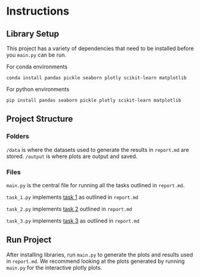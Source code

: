 # Instructions

## Library Setup

This project has a variety of dependencies that need to be installed before you `main.py` can be run.

For conda environments

```console
conda install pandas pickle seaborn plotly scikit-learn matplotlib
```

For python environments

```console
pip install pandas seaborn pickle plotly scikit-learn matplotlib
```

## Project Structure

### Folders

`/data` is where the datasets used to generate the results in `report.md` are stored.
`/output` is where plots are output and saved.

### Files

`main.py` is the central file for running all the tasks outlined in `report.md`.

`task_1.py` implements [task 1](https://github.com/Frey-mond/avocados/blob/main/report.md#research-questions) as outlined in `report.md`

`task_2.py` implements [task 2](https://github.com/Frey-mond/avocados/blob/main/report.md#research-questions) outlined in `report.md`

`task_3.py` implements [task 3](https://github.com/Frey-mond/avocados/blob/main/report.md#research-questions) as outlined in `report.md`

## Run Project

After installing libraries, run `main.py` to generate the plots and results used in `report.md`. We recommend looking at the plots generated by running `main.py` for the interactive plotly plots.
